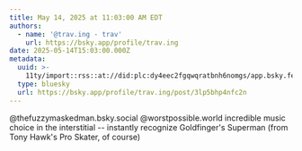 ```yaml
---
title: May 14, 2025 at 11:03:00 AM EDT
authors:
  - name: '@trav.ing - trav'
    url: https://bsky.app/profile/trav.ing
date: 2025-05-14T15:03:00.000Z
metadata:
  uuid: >-
    11ty/import::rss::at://did:plc:dy4eec2fgqwqratbnh6nomgs/app.bsky.feed.post/3lp5bhp4nfc2n
  type: bluesky
  url: https://bsky.app/profile/trav.ing/post/3lp5bhp4nfc2n
---
```

@thefuzzymaskedman.bsky.social @worstpossible.world incredible music choice in the interstitial -- instantly recognize Goldfinger&#39;s Superman (from Tony Hawk&#39;s Pro Skater, of course)